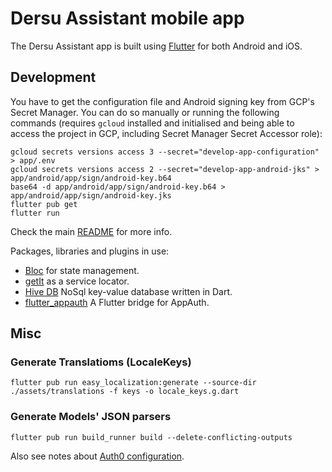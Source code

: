 # Dersu Assistant mobile app

The Dersu Assistant app is built using [Flutter](https://flutter.dev/) for both Android and iOS.

## Development

You have to get the configuration file and Android signing key from GCP's Secret Manager. You can do so manually or running the following commands (requires `gcloud` installed and initialised and being able to access the project in GCP, including Secret Manager Secret Accessor role):

```
gcloud secrets versions access 3 --secret="develop-app-configuration" > app/.env
gcloud secrets versions access 2 --secret="develop-app-android-jks" > app/android/app/sign/android-key.b64
base64 -d app/android/app/sign/android-key.b64 > app/android/app/sign/android-key.jks
flutter pub get
flutter run
```

Check the main [README](../readme.md) for more info.

Packages, libraries and plugins in use:

- [Bloc](https://bloclibrary.dev) for state management.
- [getIt](https://github.com/fluttercommunity/get_it) as a service locator.
- [Hive DB](https://docs.hivedb.dev) NoSql key-value database written in Dart.
- [flutter_appauth](https://pub.dev/packages/flutter_appauth) A Flutter bridge for AppAuth. 

## Misc

### Generate Translatioms (LocaleKeys) 

```
flutter pub run easy_localization:generate --source-dir ./assets/translations -f keys -o locale_keys.g.dart
```

### Generate Models' JSON parsers

```
flutter pub run build_runner build --delete-conflicting-outputs
```

Also see notes about [Auth0 configuration](../docs/identity.md).